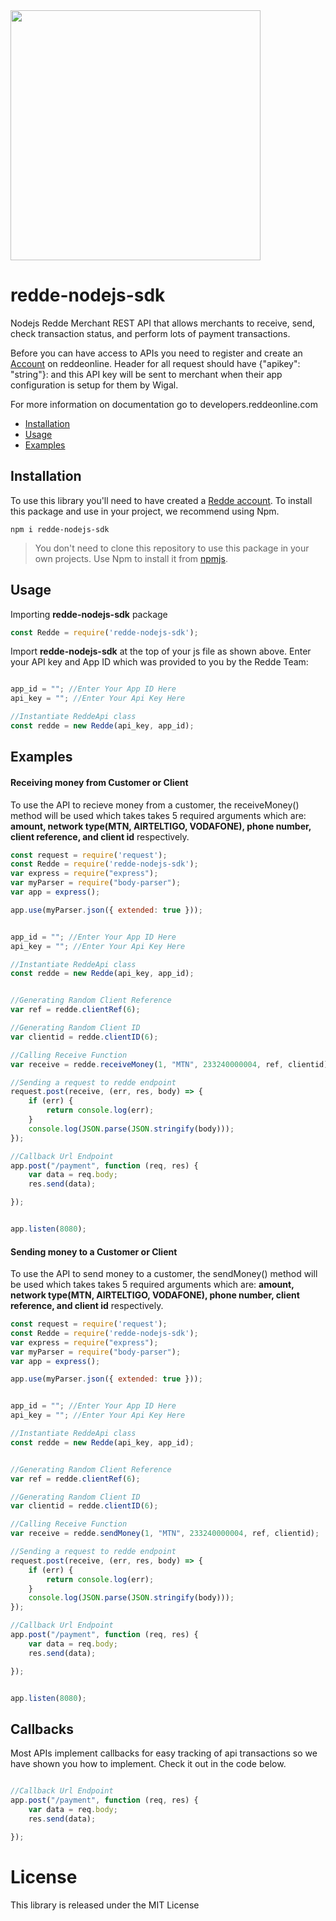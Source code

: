 <img src="https://www.reddeonline.com/assets/images/redde-logo.png" width=400>


# redde-nodejs-sdk
Nodejs Redde Merchant REST API that allows merchants to receive, send, check transaction status, and perform lots of payment transactions.

Before you can have access to APIs you need to register and create an [Account](https://app.reddeonline.com/register) on reddeonline. Header for all request should have {"apikey": "string"}: and this API key will be sent to merchant when their app configuration is setup for them by Wigal.

For more information on documentation go to developers.reddeonline.com

* [Installation](#installation)
* [Usage](#usage)
* [Examples](#examples)

## Installation
To use this library you'll need to have created a [Redde account](https://app.reddeonline.com/register).                     To install this package and use in your project, we recommend using Npm.

```
npm i redde-nodejs-sdk                                                                                        
```

>You don't need to clone this repository to use this package in your own projects. Use Npm to install it from [npmjs](https://www.npmjs.com/package/redde-nodejs-sdk).




## Usage

Importing **redde-nodejs-sdk** package

```js
const Redde = require('redde-nodejs-sdk');

```

Import **redde-nodejs-sdk** at the top of your js file as shown above. Enter your API key and App ID which was provided to you by the Redde Team:

```js

app_id = ""; //Enter Your App ID Here
api_key = ""; //Enter Your Api Key Here

//Instantiate ReddeApi class
const redde = new Redde(api_key, app_id);
``` 


## Examples

#### Receiving money from Customer or Client

To use the API to recieve money from a customer, the receiveMoney() method will be used which takes takes 5 required arguments which are: **amount, network type(MTN, AIRTELTIGO, VODAFONE), phone number, client reference, and client id** respectively.

```js
const request = require('request');
const Redde = require('redde-nodejs-sdk');
var express = require("express");
var myParser = require("body-parser");
var app = express();

app.use(myParser.json({ extended: true }));


app_id = ""; //Enter Your App ID Here
api_key = ""; //Enter Your Api Key Here

//Instantiate ReddeApi class
const redde = new Redde(api_key, app_id);


//Generating Random Client Reference
var ref = redde.clientRef(6);

//Generating Random Client ID
var clientid = redde.clientID(6);

//Calling Receive Function 
var receive = redde.receiveMoney(1, "MTN", 233240000004, ref, clientid);

//Sending a request to redde endpoint
request.post(receive, (err, res, body) => {
    if (err) {
        return console.log(err);
    }
    console.log(JSON.parse(JSON.stringify(body)));
});

//Callback Url Endpoint
app.post("/payment", function (req, res) {
    var data = req.body;
    res.send(data);

});


app.listen(8080);
```


#### Sending money to a Customer or Client

To use the API to send money to a customer, the sendMoney() method will be used which takes takes 5 required arguments which are: **amount, network type(MTN, AIRTELTIGO, VODAFONE), phone number, client reference, and client id** respectively.

```js
const request = require('request');
const Redde = require('redde-nodejs-sdk');
var express = require("express");
var myParser = require("body-parser");
var app = express();

app.use(myParser.json({ extended: true }));


app_id = ""; //Enter Your App ID Here
api_key = ""; //Enter Your Api Key Here

//Instantiate ReddeApi class
const redde = new Redde(api_key, app_id);


//Generating Random Client Reference
var ref = redde.clientRef(6);

//Generating Random Client ID
var clientid = redde.clientID(6);

//Calling Receive Function 
var receive = redde.sendMoney(1, "MTN", 233240000004, ref, clientid);

//Sending a request to redde endpoint
request.post(receive, (err, res, body) => {
    if (err) {
        return console.log(err);
    }
    console.log(JSON.parse(JSON.stringify(body)));
});

//Callback Url Endpoint
app.post("/payment", function (req, res) {
    var data = req.body;
    res.send(data);

});


app.listen(8080);
```

## Callbacks
Most APIs implement callbacks for easy tracking of api transactions so we have shown you how to implement. Check it out in the code below.

```js

//Callback Url Endpoint
app.post("/payment", function (req, res) {
    var data = req.body;
    res.send(data);

});
```

# License
This library is released under the MIT License
